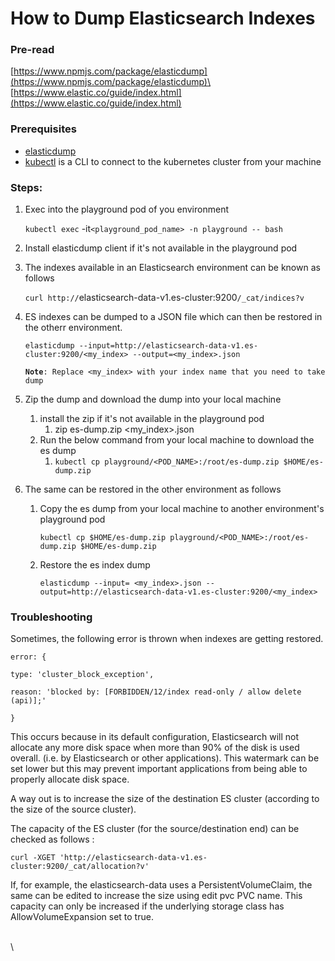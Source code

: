 # How to Dump Elasticsearch Indexes

### Pre-read

[https://www.npmjs.com/package/elasticdump](https://www.npmjs.com/package/elasticdump)\
[https://www.elastic.co/guide/index.html](https://www.elastic.co/guide/index.html)

### Prerequisites

* [elasticdump](https://www.npmjs.com/package/elasticdump)&#x20;
* [kubectl](https://kubernetes.io/docs/tasks/tools/install-kubectl-linux/) is a CLI to connect to the kubernetes cluster from your machine

### Steps:

1.  Exec into the playground pod of you environment

    `kubectl exec` -it`<playground_pod_name> -n playground -- bash`&#x20;
2. Install elasticdump client if it's not available in the playground pod
3.  The indexes available in an Elasticsearch environment can be known as follows&#x20;

    `curl http://`elasticsearch-data-v1.es-cluster:9200`/_cat/indices?v`
4.  ES indexes can be dumped to a JSON file which can then be restored in the otherr environment.

    `elasticdump --input=http://elasticsearch-data-v1.es-cluster:9200/<my_index> --output=<my_index>.json`

    **`Note`**`: Replace <my_index> with your index name that you need to take dump`
5. Zip the dump and download the dump into your local machine
   1. install the zip if it's not available in the playground pod
      1. zip es-dump.zip \<my\_index>.json
   2. Run the below command from your local machine to download the es dump&#x20;
      1. `kubectl cp playground/<POD_NAME>:/root/es-dump.zip $HOME/es-dump.zip`
6. The same can be restored in the other environment as follows&#x20;
   1.  Copy the es dump from your local machine to another environment's playground pod

       `kubectl cp $HOME/es-dump.zip playground/<POD_NAME>:/root/es-dump.zip $HOME/es-dump.zip`
   2.  Restore the es index dump

       `elasticdump --input= <my_index>.json --output=http://elasticsearch-data-v1.es-cluster:9200/<my_index>`

### Troubleshooting

Sometimes, the following error is thrown when indexes are getting restored.

`error: {`

`type: 'cluster_block_exception',`

`reason: 'blocked by: [FORBIDDEN/12/index read-only / allow delete (api)];'`

`}`

This occurs because in its default configuration, Elasticsearch will not allocate any more disk space when more than 90% of the disk is used overall. (i.e. by Elasticsearch or other applications). This watermark can be set lower but this may prevent important applications from being able to properly allocate disk space.

A way out is to increase the size of the destination ES cluster (according to the size of the source cluster).

The capacity of the ES cluster (for the source/destination end) can be checked as follows :

`curl -XGET 'http://elasticsearch-data-v1.es-cluster:9200/_cat/allocation?v'`

If, for example, the elasticsearch-data uses a PersistentVolumeClaim, the same can be edited to increase the size using edit pvc PVC name. This capacity can only be increased if the underlying storage class has AllowVolumeExpansion set to true.

\
\
